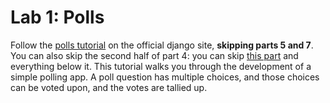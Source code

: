# Lab 1: Polls

Follow the [polls tutorial](https://docs.djangoproject.com/en/3.0/intro/tutorial01/) on the official django site, **skipping parts 5 and 7**. You can also skip the second half of part 4: you can skip [this part](https://docs.djangoproject.com/en/3.0/intro/tutorial04/#use-generic-views-less-code-is-better) and everything below it. This tutorial walks you through the development of a simple polling app. A poll question has multiple choices, and those choices can be voted upon, and the votes are tallied up.
